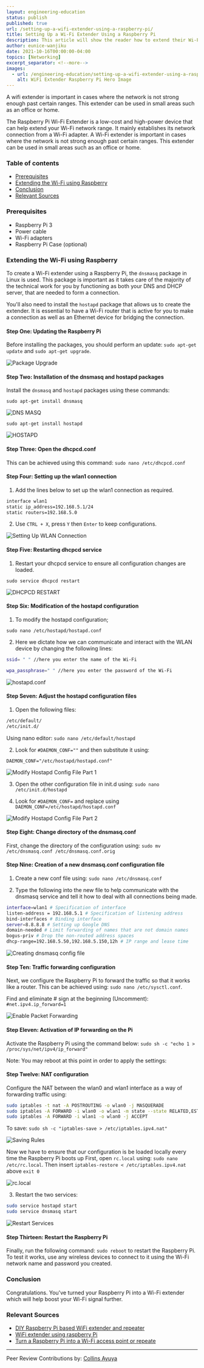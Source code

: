 ```yaml
---
layout: engineering-education
status: publish
published: true
url: /setting-up-a-wifi-extender-using-a-raspberry-pi/
title: Setting Up a Wi-Fi Extender Using a Raspberry Pi
description: This article will show the reader how to extend their Wi-Fi network range using a Raspberry Pi.
author: eunice-wanjiku
date: 2021-10-16T00:00:00-04:00
topics: [Networking]
excerpt_separator: <!--more-->
images:
  - url: /engineering-education/setting-up-a-wifi-extender-using-a-raspberry-pi/hero.jpg
    alt: WiFi Extender Raspberry Pi Hero Image
---
```

A wifi extender is important in cases where the network is not strong enough past certain ranges. This extender can be used in small areas such as an office or home.
<!--more-->
The Raspberry Pi Wi-Fi Extender is a low-cost and high-power device that can help extend your Wi-Fi network range. It mainly establishes its network connection from a Wi-Fi adapter. A Wi-Fi extender is important in cases where the network is not strong enough past certain ranges. This extender can be used in small areas such as an office or home.

### Table of contents
- [Prerequisites](#prerequisites)
- [Extending the Wi-Fi using Raspberry](#extending-the-wi-fi-using-raspberry)
- [Conclusion](#conclusion)
- [Relevant Sources](#relevant-sources)

### Prerequisites
- Raspberry Pi 3
- Power cable
- Wi-Fi adapters
- Raspberry Pi Case (optional)

### Extending the Wi-Fi using Raspberry
To create a Wi-Fi extender using a Raspberry Pi, the `dnsmasq` package in Linux is used. This package is important as it takes care of the majority of the technical work for you by functioning as both your DNS and DHCP server, that are needed to form a connection.

You'll also need to install the `hostapd` package that allows us to create the extender. It is essential to have a Wi-Fi router that is active for you to make a connection as well as an Ethernet device for bridging the connection.

#### Step One: Updating the Raspberry Pi
Before installing the packages, you should perform an update: `sudo apt-get update` and `sudo apt-get upgrade`.

![Package Upgrade](/setting-up-a-wifi-extender-using-a-raspberry-pi/updating_packages.png)

#### Step Two: Installation of the dnsmasq and hostapd packages
Install the `dnsmasq` and `hostapd` packages using these commands:

`sudo apt-get install dnsmasq`

![DNS MASQ](/setting-up-a-wifi-extender-using-a-raspberry-pi/dnsmasq.png)

`sudo apt-get install hostapd`

![HOSTAPD](/setting-up-a-wifi-extender-using-a-raspberry-pi/hostapd.png)

#### Step Three: Open the dhcpcd.conf
This can be achieved using this command: `sudo nano /etc/dhcpcd.conf`

#### Step Four: Setting up the wlan1 connection
1. Add the lines below to set up the wlan1 connection as required.

```bash
interface wlan1
static ip_address=192.168.5.1/24
static routers=192.168.5.0
```

2. Use `CTRL + X`, press `Y` then `Enter` to keep configurations.

![Setting Up WLAN Connection](/setting-up-a-wifi-extender-using-a-raspberry-pi/step4.png)

#### Step Five: Restarting dhcpcd service
1. Restart your dhcpcd service to ensure all configuration changes are loaded.

`sudo service dhcpcd restart`

![DHCPCD RESTART](/setting-up-a-wifi-extender-using-a-raspberry-pi/step5.png)

#### Step Six: Modification of the hostapd configuration
1. To modify the hostapd configuration;

`sudo nano /etc/hostapd/hostapd.conf`

2. Here we dictate how we can communicate and interact with the WLAN device by changing the following lines:

```bash
ssid= " " //here you enter the name of the Wi-Fi

wpa_passphrase=" " //here you enter the password of the Wi-Fi
```

![hostapd.conf](/setting-up-a-wifi-extender-using-a-raspberry-pi/hostapd-config.png)

#### Step Seven: Adjust the hostapd configuration files
1. Open the following files:

``` bash
/etc/default/
/etc/init.d/
```

Using nano editor: `sudo nano /etc/default/hostapd`

2. Look for `#DAEMON_CONF=""` and then substitute it using:

`DAEMON_CONF="/etc/hostapd/hostapd.conf"`

![Modify Hostapd Config File Part 1](/setting-up-a-wifi-extender-using-a-raspberry-pi/step7a.png)

3. Open the other configuration file in init.d using: `sudo nano /etc/init.d/hostapd`

4. Look for `#DAEMON_CONF=` and replace using `DAEMON_CONF=/etc/hostapd/hostapd.conf`

![Modify Hostapd Config File Part 2](/setting-up-a-wifi-extender-using-a-raspberry-pi/step7b.png)

#### Step Eight: Change directory of the dnsmasq.conf

First, change the directory of the configuration using: `sudo mv /etc/dnsmasq.conf /etc/dnsmasq.conf.orig`

#### Step Nine: Creation of a new dnsmasq.conf configuration file

1. Create a new conf file using: `sudo nano /etc/dnsmasq.conf`

2. Type the following into the new file to help communicate with the dnsmasq service and tell it how to deal with all connections being made.

```bash
interface=wlan1 # Specification of interface
listen-address = 192.168.5.1 # Specification of listening address
bind-interfaces # Binding interface
server=8.8.8.8 # Setting up Google DNS
domain-needed # Limit forwarding of names that are not domain names
bogus-priv # Drop the non-routed address spaces
dhcp-range=192.168.5.50,192.168.5.150,12h # IP range and lease time
```

![Creating dnsmasq config file](/setting-up-a-wifi-extender-using-a-raspberry-pi/step9.png)

#### Step Ten: Traffic forwarding configuration
Next, we configure the Raspberry Pi to forward the traffic so that it works like a router. This can be achieved using: `sudo nano /etc/sysctl.conf`.

Find and eliminate # sign at the beginning (Uncomment): `#net.ipv4.ip_forward=1`

![Enable Packet Forwarding](/setting-up-a-wifi-extender-using-a-raspberry-pi/step10.png)

#### Step Eleven: Activation of IP forwarding on the Pi
Activate the Raspberry Pi using the command below: `sudo sh -c "echo 1 > /proc/sys/net/ipv4/ip_forward"`

Note: You may reboot at this point in order to apply the settings:

#### Step Twelve: NAT configuration
Configure the NAT between the wlan0 and wlan1 interface as a way of forwarding traffic using:

```bash
sudo iptables -t nat -A POSTROUTING -o wlan0 -j MASQUERADE
sudo iptables -A FORWARD -i wlan0 -o wlan1 -m state --state RELATED,ESTABLISHED -j ACCEPT
sudo iptables -A FORWARD -i wlan1 -o wlan0 -j ACCEPT
```

To save: `sudo sh -c "iptables-save > /etc/iptables.ipv4.nat"`

![Saving Rules](/setting-up-a-wifi-extender-using-a-raspberry-pi/step12.png)

Now we have to ensure that our configuration is be loaded locally every time the Raspberry Pi boots up First, open `rc.local` using: `sudo nano /etc/rc.local`. Then insert `iptables-restore < /etc/iptables.ipv4.nat` above `exit 0`

![rc.local](/setting-up-a-wifi-extender-using-a-raspberry-pi/step12b.png)

3. Restart the two services:

```bash
sudo service hostapd start
sudo service dnsmasq start
```

![Restart Services](/setting-up-a-wifi-extender-using-a-raspberry-pi/restartservice.png)

#### Step Thirteen: Restart the Raspberry Pi
Finally, run the following command: `sudo reboot` to restart the Raspberry Pi. To test it works, use any wireless devices to connect to it using the Wi-Fi network name and password you created.

### Conclusion
Congratulations. You've turned your Raspberry Pi into a Wi-Fi extender which will help boost your Wi-Fi signal further.

### Relevant Sources

- [DIY Raspberry Pi based WiFi extender and repeater](https://www.iottrends.tech/blog/diy-raspberry-pi-based-wifi-extender-and-repeater/)
- [WiFi extender using raspberry Pi](https://iot4beginners.com/wifi-extender-using-raspberry-pi/)
- [Turn a Raspberry Pi into a Wi-Fi access point or repeate](https://www.balena.io/blog/turn-a-raspberry-pi-into-a-wi-fi-access-point-or-repeater/)

---

Peer Review Contributions by: [Collins Ayuya](https://www.section.io/engineering-education/authors/collins-ayuya/)

